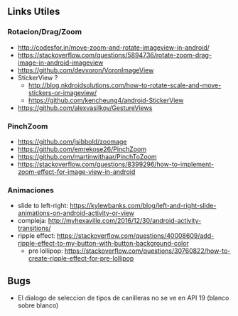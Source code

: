 
## Links Utiles
### Rotacion/Drag/Zoom
- http://codesfor.in/move-zoom-and-rotate-imageview-in-android/
- https://stackoverflow.com/questions/5894736/rotate-zoom-drag-image-in-android-imageview
- https://github.com/devvoron/VoronImageView
- StickerView ? 
    - http://blog.nkdroidsolutions.com/how-to-rotate-scale-and-move-stickers-or-imageview/
    - https://github.com/kencheung4/android-StickerView
- https://github.com/alexvasilkov/GestureViews


### PinchZoom
- https://github.com/jsibbold/zoomage
- https://github.com/emrekose26/PinchZoom
- https://github.com/martinwithaar/PinchToZoom
- https://stackoverflow.com/questions/8399296/how-to-implement-zoom-effect-for-image-view-in-android


### Animaciones
- slide to left-right: https://kylewbanks.com/blog/left-and-right-slide-animations-on-android-activity-or-view
- compleja: http://myhexaville.com/2016/12/30/android-activity-transitions/
- ripple effect:  https://stackoverflow.com/questions/40008609/add-ripple-effect-to-my-button-with-button-background-color  
  - pre lollipop: https://stackoverflow.com/questions/30760822/how-to-create-ripple-effect-for-pre-lollipop
    



## Bugs
- El dialogo de seleccion de tipos de canilleras no se ve en API 19 (blanco sobre blanco)
